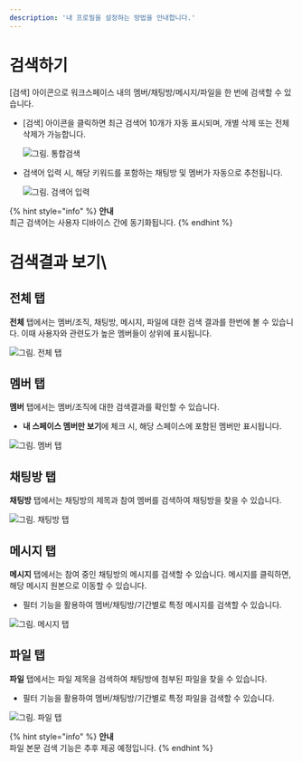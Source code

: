 ```yaml
---
description: '내 프로필을 설정하는 방법을 안내합니다.'
---
```


# 검색하기
[검색] 아이콘으로 워크스페이스 내의 멤버/채팅방/메시지/파일을 한 번에 검색할 수 있습니다. 

- [검색] 아이콘을 클릭하면 최근 검색어 10개가 자동 표시되며, 개별 삭제 또는 전체 삭제가 가능합니다.
    
    ![그림. 통합검색](https://s3-us-west-2.amazonaws.com/secure.notion-static.com/6a852a8e-c762-487b-b0bc-3b437b1fcca9/%ED%86%B5%ED%95%A9_%EA%B2%80%EC%83%89.png)

- 검색어 입력 시, 해당 키워드를 포함하는 채팅방 및 멤버가 자동으로 추천됩니다.

    ![그림. 검색어 입력](https://s3-us-west-2.amazonaws.com/secure.notion-static.com/a1c90435-2b48-4ab5-a237-c8ba9255e780/%EA%B2%80%EC%83%89%EC%96%B4_%EC%9E%85%EB%A0%A5.png)
    
{% hint style="info" %}
**안내**<br>
최근 검색어는 사용자 디바이스 간에 동기화됩니다.
{% endhint %}

    
# 검색결과 보기\
## 전체 탭

**전체** 탭에서는 멤버/조직, 채팅방, 메시지, 파일에 대한 검색 결과를 한번에 볼 수 있습니다. 이때 사용자와 관련도가 높은 멤버들이 상위에 표시됩니다. 

![그림. 전체 탭](https://s3-us-west-2.amazonaws.com/secure.notion-static.com/0b046232-8600-446f-9936-7112fd78d4f7/전체_탭.png)


## 멤버 탭
**멤버** 탭에서는 멤버/조직에 대한 검색결과를 확인할 수 있습니다. 
- **내 스페이스 멤버만 보기**에 체크 시, 해당 스페이스에 포함된 멤버만 표시됩니다.

![그림. 멤버 탭](https://s3-us-west-2.amazonaws.com/secure.notion-static.com/57635593-95e8-4d3f-aeca-9635aec31265/멤버_탭.png)


## 채팅방 탭
**채팅방** 탭에서는 채팅방의 제목과 참여 멤버를 검색하여 채팅방을 찾을 수 있습니다.

![그림. 채팅방 탭](https://s3-us-west-2.amazonaws.com/secure.notion-static.com/26fb5507-48b9-44e0-be0b-230eeb19c24b/채팅방_탭.png)


## 메시지 탭
**메시지** 탭에서는 참여 중인 채팅방의 메시지를 검색할 수 있습니다. 메시지를 클릭하면, 해당 메시지 원본으로 이동할 수 있습니다.
- 필터 기능을 활용하여 멤버/채팅방/기간별로 특정 메시지를 검색할 수 있습니다.

![그림. 메시지 탭](https://s3-us-west-2.amazonaws.com/secure.notion-static.com/090b9952-e055-4b60-9944-037a33617fbb/메시지_탭.png)

## 파일 탭
**파일** 탭에서는 파일 제목을 검색하여 채팅방에 첨부된 파일을 찾을 수 있습니다.
- 필터 기능을 활용하여 멤버/채팅방/기간별로 특정 파일을 검색할 수 있습니다.

![그림. 파일 탭](https://s3-us-west-2.amazonaws.com/secure.notion-static.com/d5798536-980d-4f5b-9058-5fb45df2c87e/파일_탭.png)


{% hint style="info" %}
**안내**<br>
파일 본문 검색 기능은 추후 제공 예정입니다.
{% endhint %}
